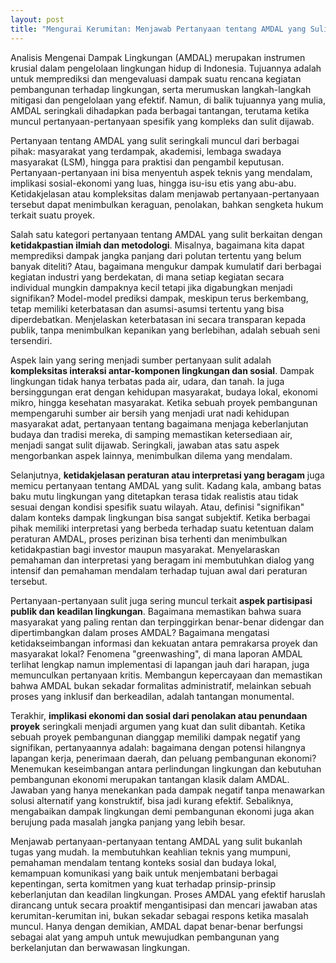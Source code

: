 ```yaml
---
layout: post
title: "Mengurai Kerumitan: Menjawab Pertanyaan tentang AMDAL yang Sulit"
---
```


Analisis Mengenai Dampak Lingkungan (AMDAL) merupakan instrumen krusial dalam pengelolaan lingkungan hidup di Indonesia. Tujuannya adalah untuk memprediksi dan mengevaluasi dampak suatu rencana kegiatan pembangunan terhadap lingkungan, serta merumuskan langkah-langkah mitigasi dan pengelolaan yang efektif. Namun, di balik tujuannya yang mulia, AMDAL seringkali dihadapkan pada berbagai tantangan, terutama ketika muncul pertanyaan-pertanyaan spesifik yang kompleks dan sulit dijawab.

Pertanyaan tentang AMDAL yang sulit seringkali muncul dari berbagai pihak: masyarakat yang terdampak, akademisi, lembaga swadaya masyarakat (LSM), hingga para praktisi dan pengambil keputusan. Pertanyaan-pertanyaan ini bisa menyentuh aspek teknis yang mendalam, implikasi sosial-ekonomi yang luas, hingga isu-isu etis yang abu-abu. Ketidakjelasan atau kompleksitas dalam menjawab pertanyaan-pertanyaan tersebut dapat menimbulkan keraguan, penolakan, bahkan sengketa hukum terkait suatu proyek.

Salah satu kategori pertanyaan tentang AMDAL yang sulit berkaitan dengan **ketidakpastian ilmiah dan metodologi**. Misalnya, bagaimana kita dapat memprediksi dampak jangka panjang dari polutan tertentu yang belum banyak diteliti? Atau, bagaimana mengukur dampak kumulatif dari berbagai kegiatan industri yang berdekatan, di mana setiap kegiatan secara individual mungkin dampaknya kecil tetapi jika digabungkan menjadi signifikan? Model-model prediksi dampak, meskipun terus berkembang, tetap memiliki keterbatasan dan asumsi-asumsi tertentu yang bisa diperdebatkan. Menjelaskan keterbatasan ini secara transparan kepada publik, tanpa menimbulkan kepanikan yang berlebihan, adalah sebuah seni tersendiri.

Aspek lain yang sering menjadi sumber pertanyaan sulit adalah **kompleksitas interaksi antar-komponen lingkungan dan sosial**. Dampak lingkungan tidak hanya terbatas pada air, udara, dan tanah. Ia juga bersinggungan erat dengan kehidupan masyarakat, budaya lokal, ekonomi mikro, hingga kesehatan masyarakat. Ketika sebuah proyek pembangunan mempengaruhi sumber air bersih yang menjadi urat nadi kehidupan masyarakat adat, pertanyaan tentang bagaimana menjaga keberlanjutan budaya dan tradisi mereka, di samping memastikan ketersediaan air, menjadi sangat sulit dijawab. Seringkali, jawaban atas satu aspek mengorbankan aspek lainnya, menimbulkan dilema yang mendalam.

Selanjutnya, **ketidakjelasan peraturan atau interpretasi yang beragam** juga memicu pertanyaan tentang AMDAL yang sulit. Kadang kala, ambang batas baku mutu lingkungan yang ditetapkan terasa tidak realistis atau tidak sesuai dengan kondisi spesifik suatu wilayah. Atau, definisi "signifikan" dalam konteks dampak lingkungan bisa sangat subjektif. Ketika berbagai pihak memiliki interpretasi yang berbeda terhadap suatu ketentuan dalam peraturan AMDAL, proses perizinan bisa terhenti dan menimbulkan ketidakpastian bagi investor maupun masyarakat. Menyelaraskan pemahaman dan interpretasi yang beragam ini membutuhkan dialog yang intensif dan pemahaman mendalam terhadap tujuan awal dari peraturan tersebut.

Pertanyaan-pertanyaan sulit juga sering muncul terkait **aspek partisipasi publik dan keadilan lingkungan**. Bagaimana memastikan bahwa suara masyarakat yang paling rentan dan terpinggirkan benar-benar didengar dan dipertimbangkan dalam proses AMDAL? Bagaimana mengatasi ketidakseimbangan informasi dan kekuatan antara pemrakarsa proyek dan masyarakat lokal? Fenomena "greenwashing", di mana laporan AMDAL terlihat lengkap namun implementasi di lapangan jauh dari harapan, juga memunculkan pertanyaan kritis. Membangun kepercayaan dan memastikan bahwa AMDAL bukan sekadar formalitas administratif, melainkan sebuah proses yang inklusif dan berkeadilan, adalah tantangan monumental.

Terakhir, **implikasi ekonomi dan sosial dari penolakan atau penundaan proyek** seringkali menjadi argumen yang kuat dan sulit dibantah. Ketika sebuah proyek pembangunan dianggap memiliki dampak negatif yang signifikan, pertanyaannya adalah: bagaimana dengan potensi hilangnya lapangan kerja, penerimaan daerah, dan peluang pembangunan ekonomi? Menemukan keseimbangan antara perlindungan lingkungan dan kebutuhan pembangunan ekonomi merupakan tantangan klasik dalam AMDAL. Jawaban yang hanya menekankan pada dampak negatif tanpa menawarkan solusi alternatif yang konstruktif, bisa jadi kurang efektif. Sebaliknya, mengabaikan dampak lingkungan demi pembangunan ekonomi juga akan berujung pada masalah jangka panjang yang lebih besar.

Menjawab pertanyaan-pertanyaan tentang AMDAL yang sulit bukanlah tugas yang mudah. Ia membutuhkan keahlian teknis yang mumpuni, pemahaman mendalam tentang konteks sosial dan budaya lokal, kemampuan komunikasi yang baik untuk menjembatani berbagai kepentingan, serta komitmen yang kuat terhadap prinsip-prinsip keberlanjutan dan keadilan lingkungan. Proses AMDAL yang efektif haruslah dirancang untuk secara proaktif mengantisipasi dan mencari jawaban atas kerumitan-kerumitan ini, bukan sekadar sebagai respons ketika masalah muncul. Hanya dengan demikian, AMDAL dapat benar-benar berfungsi sebagai alat yang ampuh untuk mewujudkan pembangunan yang berkelanjutan dan berwawasan lingkungan.
